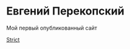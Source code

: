 

# Евгений Перекопский
Мой первый опубликованный сайт

[Strict](https://perekopskyi.github.io/strict/ "Верстка с нуля")
